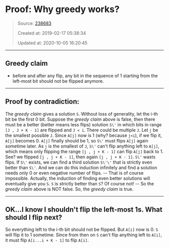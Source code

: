 # Proof: Why greedy works?

> Source: [238683](https://leetcode.com/problems/minimum-number-of-k-consecutive-bit-flips/discuss/238683/proof-why-greedy-works)
>
> Created at: 2019-02-17 05:38:34
>
> Updated at: 2020-10-05 16:20:45

----

## Greedy claim

- before and after any flip, any bit in the sequence of 1 starting from the left-most bit should not be flipped anymore.

---
## Proof by contradiction:

The _greedy claim_ gives a solution `S`. Without loss of generality, let the i-th bit be the first 0 bit. Suppose the _greedy claim_ above is false, then there must be a better (better means less flips) solution `S\'` in which bits in range `[J , J + K - 1]` are flipped and `J < i`. There could be multiple `J`. Let `j` be the smallest possible `J`. Since `A[j]` now is 1 (why? because `j<i`), if we flip it, `A[j]` becomes 0. `A[j]` finally should be 1, so `S\'` must flips `A[j]` again sometime later. As `j` is the smallest of `J`, `S\'` can\'t flip anything left to `A[j]`, which means only flipping the range `[j , j + K - 1]` can flip `A[j]` back to 1. See? we flipped `[j , j + K - 1]`, then again `[j , j + K - 1]`. `S\'` wasts flips. If `S\'` exists, we can find a third solution `S\'\'` that is strictly even better than `S\'`. And we can do this induction infinitely and find a solution needs only 0 or even negative number of flips. -- That is of course impossible. Actually, the induction of finding even better solutions will eventually give you `S`. `S` is strictly better than `S`? Of course not!
-- So the _greedy claim_ above is NOT false.
So, the _greedy claim_ is true.


---
## OK...I know I shouldn\'t flip the left-most 1s. What should I flip next?
So everything left to the i-th bit should not be flipped. But `A[i]` now is 0. `S` will flip it to 1 sometime. Since from then on `S` can\'t flip anything left to `A[i]`, it must flip `A[i...i + K - 1]` to flip `A[i]`.